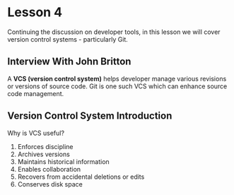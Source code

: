 # Lesson 4

Continuing the discussion on developer tools, in this lesson we will cover version control systems - particularly Git.

## Interview With John Britton

A **VCS (version control system)** helps developer manage various revisions or versions of source code. Git is one such VCS which can enhance source code management.

## Version Control System Introduction

Why is VCS useful?

1. Enforces discipline
2. Archives versions
3. Maintains historical information
4. Enables collaboration
5. Recovers from accidental deletions or edits
6. Conserves disk space
